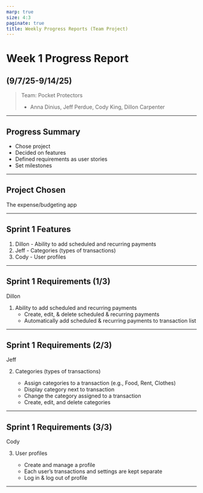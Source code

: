 ```yaml
---
marp: true
size: 4:3
paginate: true
title: Weekly Progress Reports (Team Project)
---
```


# Week 1 Progress Report

## (9/7/25-9/14/25)

> Team: Pocket Protectors
>
> - Anna Dinius, Jeff Perdue, Cody King, Dillon Carpenter

---

## Progress Summary

- Chose project
- Decided on features
- Defined requirements as user stories
- Set milestones

---

## Project Chosen

The expense/budgeting app

---

## Sprint 1 Features

1. Dillon - Ability to add scheduled and recurring payments
2. Jeff - Categories (types of transactions)
3. Cody - User profiles

---

## Sprint 1 Requirements (1/3)

Dillon

1. Ability to add scheduled and recurring payments
   - Create, edit, & delete scheduled & recurring payments
   - Automatically add scheduled & recurring payments to transaction list

---

## Sprint 1 Requirements (2/3)

Jeff

2. Categories (types of transactions)

   - Assign categories to a transaction (e.g., Food, Rent, Clothes)
   - Display category next to transaction
   - Change the category assigned to a transaction
   - Create, edit, and delete categories

---

## Sprint 1 Requirements (3/3)

Cody

3. User profiles

   - Create and manage a profile
   - Each user’s transactions and settings are kept separate
   - Log in & log out of profile

---
